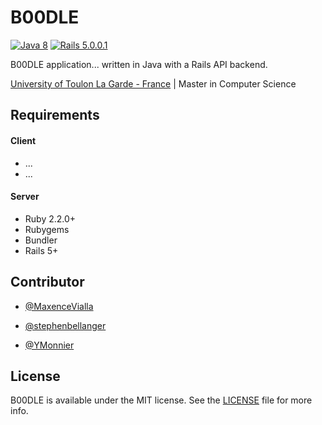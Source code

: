 # B00DLE

[![Java 8](https://img.shields.io/badge/Java-8-blue.svg?style=flat)](https://www.java.com/)
[![Rails 5.0.0.1](https://img.shields.io/badge/Rails-5.0.0.1-red.svg?style=flat)](http://rubyonrails.org)

B00DLE application... written in Java with a Rails API backend.

[University of Toulon La Garde - France](http://www.univ-tln.fr) | Master in Computer Science

Requirements
------------
#### Client
* ...
* ...

#### Server
* Ruby 2.2.0+
* Rubygems
* Bundler
* Rails 5+


Contributor
------------
* [@MaxenceVialla]()

* [@stephenbellanger](https://github.com/stephenbellanger)

* [@YMonnier](https://github.com/YMonnier)


License
-------
B00DLE is available under the MIT license. See the [LICENSE](https://github.com/YMonnier/B00DLE/blob/master/LICENSE) file for more info.
